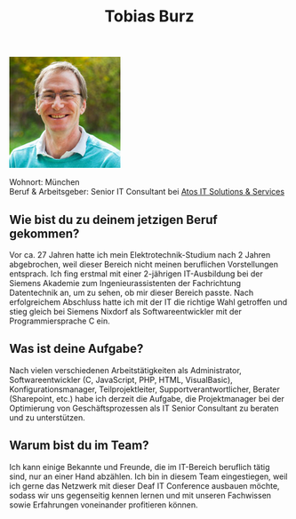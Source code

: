 ﻿---
layout: page
title: Tobias Burz
---
![Tobias Burz](/public/images/tobias_200px.jpg "Tobias Burz")

Wohnort: München  
Beruf & Arbeitsgeber: Senior IT Consultant bei [Atos IT Solutions & Services](http://atos.net "Atos IT Solutions & Services")<br>

## Wie bist du zu deinem jetzigen Beruf gekommen?

Vor ca. 27 Jahren hatte ich mein Elektrotechnik-Studium nach 2 Jahren abgebrochen, weil dieser Bereich nicht meinen beruflichen Vorstellungen entsprach. Ich fing erstmal mit einer 2-jährigen IT-Ausbildung bei der Siemens Akademie zum Ingenieurassistenten der Fachrichtung Datentechnik an, um zu sehen, ob mir dieser Bereich passte. Nach erfolgreichem Abschluss hatte ich mit der IT die richtige Wahl getroffen und stieg gleich bei Siemens Nixdorf als Softwareentwickler mit der Programmiersprache C ein.

## Was ist deine Aufgabe?

Nach vielen verschiedenen Arbeitstätigkeiten als Administrator, Softwareentwickler (C, JavaScript, PHP, HTML, VisualBasic), Konfigurationsmanager, Teilprojektleiter, Supportverantwortlicher, Berater (Sharepoint, etc.) habe ich derzeit die Aufgabe, die Projektmanager bei der Optimierung von Geschäftsprozessen als IT Senior Consultant zu beraten und zu unterstützen.

## Warum bist du im Team?

Ich kann einige Bekannte und Freunde, die im IT-Bereich beruflich tätig sind, nur an einer Hand abzählen. Ich bin in diesem Team eingestiegen, weil ich gerne das Netzwerk mit dieser Deaf IT Conference ausbauen möchte, sodass wir uns gegenseitig kennen lernen und mit unseren Fachwissen sowie Erfahrungen voneinander profitieren können.
